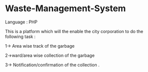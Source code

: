 # Waste-Management-System
 Language : PHP
 
This is a platform which will the enable the city corporation to do the  following task :

1-> Area wise track of the garbage 

2->ward/area wise collection of the garbage 

3-> Notification/confirmation of the collection . 

